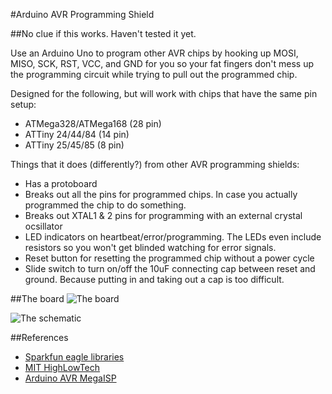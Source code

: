 #Arduino AVR Programming Shield

##No clue if this works. Haven't tested it yet.

Use an Arduino Uno to program other AVR chips by hooking up MOSI, MISO, SCK, RST, VCC, and GND for you so your fat fingers don't mess up the programming circuit while trying to pull out the programmed chip. 

Designed for the following, but will work with chips that have the same pin setup:
* ATMega328/ATMega168 (28 pin)
* ATTiny 24/44/84 (14 pin)
* ATTiny 25/45/85 (8 pin)

Things that it does (differently?) from other AVR programming shields:
* Has a protoboard
* Breaks out all the pins for programmed chips. In case you actually programmed the chip to do something. 
* Breaks out XTAL1 & 2 pins for programming with an external crystal ocsillator
* LED indicators on heartbeat/error/programming. The LEDs even include resistors so you won't get blinded watching for error signals.
* Reset button for resetting the programmed chip without a power cycle
* Slide switch to turn on/off the 10uF connecting cap between reset and ground. Because putting in and taking out a cap is too difficult.

##The board
![The board](https://raw.github.com/jiahuang/avr-isp-shield/master/images/board.png
)

![The schematic](https://raw.github.com/jiahuang/avr-isp-shield/master/images/schematic.png)

##References
* [Sparkfun eagle libraries](https://github.com/sparkfun/SparkFun-Eagle-Libraries)
* [MIT HighLowTech](http://hlt.media.mit.edu/?p=1695)
* [Arduino AVR MegaISP](http://playground.arduino.cc/Code/MegaISP)
